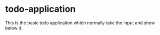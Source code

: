 # todo-application
This is the basic todo application which normally take the input and show below it.
